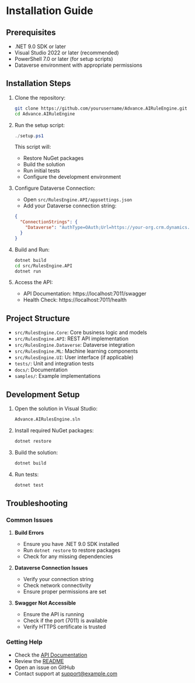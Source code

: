 # Installation Guide

## Prerequisites

- .NET 9.0 SDK or later
- Visual Studio 2022 or later (recommended)
- PowerShell 7.0 or later (for setup scripts)
- Dataverse environment with appropriate permissions

## Installation Steps

1. Clone the repository:
   ```bash
   git clone https://github.com/yourusername/Advance.AIRuleEngine.git
   cd Advance.AIRuleEngine
   ```

2. Run the setup script:
   ```powershell
   ./setup.ps1
   ```
   This script will:
   - Restore NuGet packages
   - Build the solution
   - Run initial tests
   - Configure the development environment

3. Configure Dataverse Connection:
   - Open `src/RulesEngine.API/appsettings.json`
   - Add your Dataverse connection string:
   ```json
   {
     "ConnectionStrings": {
       "Dataverse": "AuthType=OAuth;Url=https://your-org.crm.dynamics.com;Username=your-username;Password=your-password;AppId=your-app-id;RedirectUri=your-redirect-uri;"
     }
   }
   ```

4. Build and Run:
   ```bash
   dotnet build
   cd src/RulesEngine.API
   dotnet run
   ```

5. Access the API:
   - API Documentation: https://localhost:7011/swagger
   - Health Check: https://localhost:7011/health

## Project Structure

- `src/RulesEngine.Core`: Core business logic and models
- `src/RulesEngine.API`: REST API implementation
- `src/RulesEngine.Dataverse`: Dataverse integration
- `src/RulesEngine.ML`: Machine learning components
- `src/RulesEngine.UI`: User interface (if applicable)
- `tests/`: Unit and integration tests
- `docs/`: Documentation
- `samples/`: Example implementations

## Development Setup

1. Open the solution in Visual Studio:
   ```bash
   Advance.AIRulesEngine.sln
   ```

2. Install required NuGet packages:
   ```bash
   dotnet restore
   ```

3. Build the solution:
   ```bash
   dotnet build
   ```

4. Run tests:
   ```bash
   dotnet test
   ```

## Troubleshooting

### Common Issues

1. **Build Errors**
   - Ensure you have .NET 9.0 SDK installed
   - Run `dotnet restore` to restore packages
   - Check for any missing dependencies

2. **Dataverse Connection Issues**
   - Verify your connection string
   - Check network connectivity
   - Ensure proper permissions are set

3. **Swagger Not Accessible**
   - Ensure the API is running
   - Check if the port (7011) is available
   - Verify HTTPS certificate is trusted

### Getting Help

- Check the [API Documentation](https://localhost:7011/swagger)
- Review the [README](../README.md)
- Open an issue on GitHub
- Contact support at support@example.com 